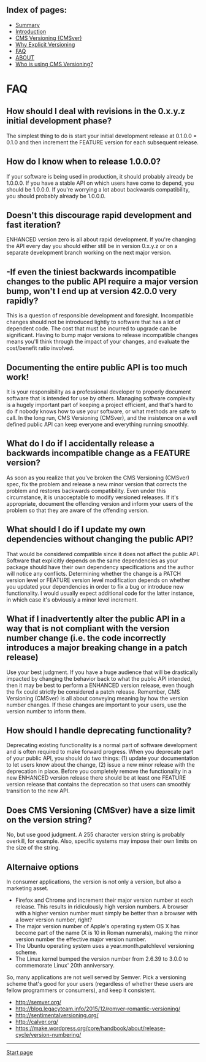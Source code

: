 Index of pages:
---------------

* [Summary](/README.md)
* [Introduction](/README.md)
* [CMS Versioning (CMSver)](/VERSIONING.md)
* [Why Explicit Versioning](/WHY.md)
* [FAQ](/FAQ.md)
* [ABOUT](/ABOUT.md)
* [Who is using CMS Versioning?](/USERS.md)


# FAQ


## How should I deal with revisions in the 0.x.y.z initial development phase?

The simplest thing to do is start your initial development release at 0.1.0.0 = 0.1.0 and then increment the FEATURE version for each subsequent release.


## How do I know when to release 1.0.0.0?

If your software is being used in production, it should probably already be 1.0.0.0. If you have a stable API on which users have come to depend, you should be 1.0.0.0. If you're worrying a lot about backwards compatibility, you should probably already be 1.0.0.0.

## Doesn't this discourage rapid development and fast iteration?

ENHANCED version zero is all about rapid development. If you're changing the API every day you should either still be in version 0.x.y.z or on a separate development branch working on the next major version.

## -If even the tiniest backwards incompatible changes to the public API require a major version bump, won't I end up at version 42.0.0 very rapidly?

This is a question of responsible development and foresight. Incompatible changes should not be introduced lightly to software that has a lot of dependent code. The cost that must be incurred to upgrade can be significant.
Having to bump major versions to release incompatible changes means you'll think through the impact of your changes, and evaluate the cost/benefit ratio involved.

## Documenting the entire public API is too much work!

It is your responsibility as a professional developer to properly document software that is intended for use by others. Managing software complexity is a hugely important part of keeping a project efficient, and that's hard to do if nobody knows how to use your software, or what methods are safe to call. In the long run, CMS Versioning (CMSver), and the insistence on a well defined public API can keep everyone and everything running smoothly.

## What do I do if I accidentally release a backwards incompatible change as a FEATURE version?

As soon as you realize that you've broken the CMS Versioning (CMSver) spec, fix the problem and release a new minor version that corrects the problem and restores backwards compatibility. Even under this circumstance, it is unacceptable to modify versioned releases. If it's appropriate, document the offending version and inform your users of the problem so that they are aware of the offending version.

## What should I do if I update my own dependencies without changing the public API?

That would be considered compatible since it does not affect the public API.
Software that explicitly depends on the same dependencies as your package should have their own dependency specifications and the author will notice any conflicts. Determining whether the change is a PATCH version level or FEATURE version level modification depends on whether you updated your dependencies in order to fix a bug or introduce new functionality. I would usually expect additional code for the latter instance, in which case it's obviously a minor level increment.

## What if I inadvertently alter the public API in a way that is not compliant with the version number change (i.e. the code incorrectly introduces a major breaking change in a patch release)

Use your best judgment. If you have a huge audience that will be drastically impacted by changing the behavior back to what the public API intended, then it may be best to perform a ENHANCED version release, even though the fix could strictly be considered a patch release. Remember, CMS Versioning (CMSver) is all about conveying meaning by how the version number changes. If these changes are important to your users, use the version number to inform them.

## How should I handle deprecating functionality?

Deprecating existing functionality is a normal part of software development and is often required to make forward progress. When you deprecate part of your public API, you should do two things: (1) update your documentation to let users know about the change, (2) issue a new minor release with the deprecation in place. Before you completely remove the functionality in a new ENHANCED version release there should be at least one FEATURE version release that contains the deprecation so that users can smoothly transition to the new API.

## Does CMS Versioning (CMSver) have a size limit on the version string?

No, but use good judgment. A 255 character version string is probably overkill, for example. Also, specific systems may impose their own limits on the size of the string.

## Alternaive options
In consumer applications, the version is not only a version, but also a marketing asset.

* Firefox and Chrome and increment their major version number at each release. This results in ridiculously high version numbers. A browser with a higher version number must simply be better than a browser with a lower version number, right?
* The major version number of Apple's operating system OS X has become part of the name (X is 10 in Roman numerals), making the minor version number the effective major version number.
* The Ubuntu operating system uses a year.month.patchlevel versioning scheme.
* The Linux kernel bumped the version number from 2.6.39 to 3.0.0 to commemorate Linux' 20th anniversary.

So, many applications are not well served by Semver. Pick a versioning scheme that's good for your users (regardless of whether these users are fellow programmers or consumers), and keep it consistent.

* http://semver.org/
* http://blog.legacyteam.info/2015/12/romver-romantic-versioning/
* http://sentimentalversioning.org/
* http://calver.org/
* https://make.wordpress.org/core/handbook/about/release-cycle/version-numbering/



---



[Start page](./)

